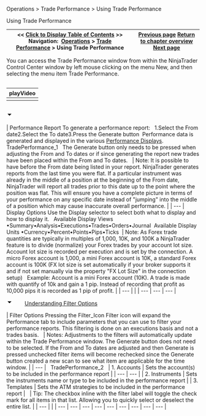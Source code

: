 ﻿


Operations \> Trade Performance \> Using Trade Performance






















Using Trade Performance







| \<\< [Click to Display Table of Contents](using_trade_performance.md) \>\> **Navigation:**     [Operations](operations.md) \> [Trade Performance](trade_performance.md) \> Using Trade Performance | [Previous page](trade_performance.md) [Return to chapter overview](trade_performance.md) [Next page](performance_displays.md) |
| --- | --- |














You can access the Trade Performance window from within the NinjaTrader Control Center window by left mouse clicking on the menu New, and then selecting the menu item Trade Performance.


## 




| playVideo |
| --- |
|  |



## 


![tog_minus](tog_minus.gif)




| Performance Report To generate a performance report:   1\.Select the From date2\.Select the To date3\.Press the Generate button  Performance data is generated and displayed in the various [Performance Displays](performance_displays.md).   TradePerformance_1   The Generate button only needs to be pressed when adjusting the From and To dates or if since generating the report new trades have been placed within the From and To dates.     | Note:  It is possible to have before the From date being listed in your report. NinjaTrader generates reports from the last time you were flat. If a particular instrument was already in the middle of a position at the beginning of the From date, NinjaTrader will report all trades prior to this date up to the point where the position was flat. This will ensure you have a complete picture in terms of your performance on any specific date instead of "jumping" into the middle of a position which may cause inaccurate overall performance. | | --- |      Display Options Use the Display selector to select both what to display and how to display it.   Available Display Views •Summary•Analysis•Executions•Trades•Orders•Journal  Available Display Units •Currency•Percent•Points•Pips•Ticks    | Note: As Forex trade quantities are typically in multiples of 1,000, 10K, and 100K a NinjaTrader feature is to divide (normalize) your Forex trades by your account lot size. Account lot size is recorded per execution and is set by the connection. A micro Forex account is 1,000, a mini Forex account is 10K, a standard Forex account is 100K (FX lot size is set automatically if your broker supports it and if not set manually via the property "FX Lot Size" in the connection setup)   Example: Account is a mini Forex account (10K). A trade is made with quantify of 10k and gain a 1 pip. Instead of recording that profit as 10,000 pips it is recorded as 1 pip of profit. | | --- | |
| --- | --- | --- |



![tog_minus](tog_minus.gif)        [Understanding Filter Options](javascript:HMToggle('toggle','UnderstandingFilterOptions','UnderstandingFilterOptions_ICON'))




| Filter Options Pressing the Filter_Icon Filter icon will expand the Performance tab to include parameters that you can use to filter your performance reports. This filtering is done on an executions basis and not a trades basis.      | Notes:  Adjustments to the filters will automatically update within the Trade Performance window. The Generate button does not need to be selected. If the From and To dates are adjusted and then Generate is pressed unchecked filter items will become rechecked since the Generate button created a new scan to see what item are applicable for the time window. | | --- |      TradePerformance_2     | 1\. Accounts | Sets the account(s) to be included in the performance report | | --- | --- | | 2\. Instruments | Sets the instruments name or type to be included in the performance report | | 3\. Templates | Sets the ATM strategies to be included in the performance report |        | Tip: The checkbox inline with the filter label will toggle the check mark for all items in that list. Allowing you to quickly select or deselect the entire list. | | --- | |
| --- | --- | --- | --- | --- | --- | --- | --- | --- |











